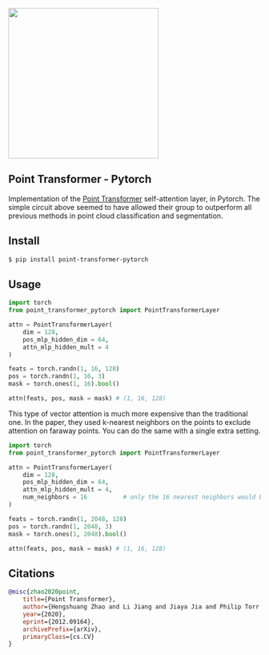 <img src="./point-transformer-layer.png" width="300px"></img>

## Point Transformer - Pytorch

Implementation of the <a href="https://arxiv.org/abs/2012.09164">Point Transformer</a> self-attention layer, in Pytorch. The simple circuit above seemed to have allowed their group to outperform all previous methods in point cloud classification and segmentation.

## Install

```bash
$ pip install point-transformer-pytorch
```

## Usage

```python
import torch
from point_transformer_pytorch import PointTransformerLayer

attn = PointTransformerLayer(
    dim = 128,
    pos_mlp_hidden_dim = 64,
    attn_mlp_hidden_mult = 4
)

feats = torch.randn(1, 16, 128)
pos = torch.randn(1, 16, 3)
mask = torch.ones(1, 16).bool()

attn(feats, pos, mask = mask) # (1, 16, 128)
```

This type of vector attention is much more expensive than the traditional one. In the paper, they used k-nearest neighbors on the points to exclude attention on faraway points. You can do the same with a single extra setting.

```python
import torch
from point_transformer_pytorch import PointTransformerLayer

attn = PointTransformerLayer(
    dim = 128,
    pos_mlp_hidden_dim = 64,
    attn_mlp_hidden_mult = 4,
    num_neighbors = 16          # only the 16 nearest neighbors would be attended to for each point
)

feats = torch.randn(1, 2048, 128)
pos = torch.randn(1, 2048, 3)
mask = torch.ones(1, 2048).bool()

attn(feats, pos, mask = mask) # (1, 16, 128)
```

## Citations

```bibtex
@misc{zhao2020point,
    title={Point Transformer}, 
    author={Hengshuang Zhao and Li Jiang and Jiaya Jia and Philip Torr and Vladlen Koltun},
    year={2020},
    eprint={2012.09164},
    archivePrefix={arXiv},
    primaryClass={cs.CV}
}
```
